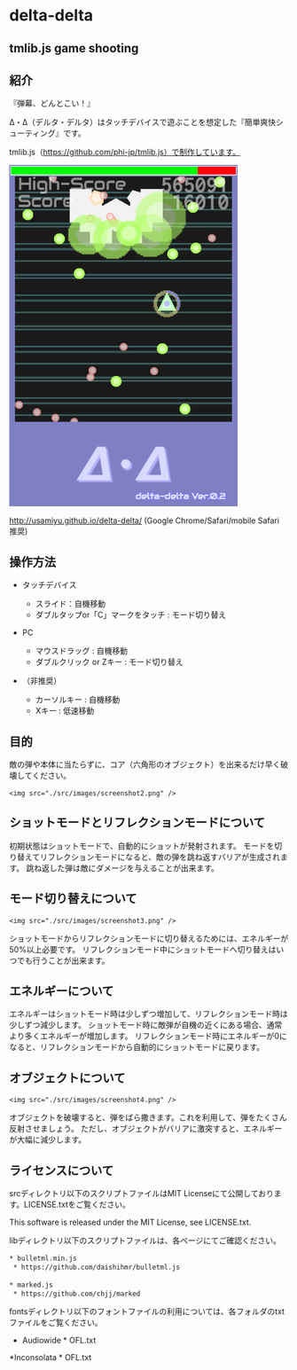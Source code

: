 # delta-delta
## tmlib.js game shooting


## 紹介

『弾幕、どんとこい！』

Δ・Δ（デルタ・デルタ）はタッチデバイスで遊ぶことを想定した『簡単爽快シューティング』です。

tmlib.js（https://github.com/phi-jp/tmlib.js）で制作しています。

<img src="./src/images/screenshot1.png" />

http://usamiyu.github.io/delta-delta/ (Google Chrome/Safari/mobile Safari 推奨)


## 操作方法

  * タッチデバイス
  
    * スライド：自機移動
    * ダブルタップor「C」マークをタッチ : モード切り替え

  * PC
  
    * マウスドラッグ : 自機移動
    * ダブルクリック or Zキー : モード切り替え

  * （非推奨） 
    * カーソルキー : 自機移動
    * Xキー : 低速移動
    

## 目的

   敵の弾や本体に当たらずに、コア（六角形のオブジェクト）を出来るだけ早く破壊してください。
   
   
    <img src="./src/images/screenshot2.png" />


## ショットモードとリフレクションモードについて

   初期状態はショットモードで、自動的にショットが発射されます。
   モードを切り替えてリフレクションモードになると、敵の弾を跳ね返すバリアが生成されます。
   跳ね返した弾は敵にダメージを与えることが出来ます。


## モード切り替えについて

   
    <img src="./src/images/screenshot3.png" />


   ショットモードからリフレクションモードに切り替えるためには、エネルギーが50%以上必要です。
   リフレクションモード中にショットモードへ切り替えはいつでも行うことが出来ます。


## エネルギーについて

   エネルギーはショットモード時は少しずつ増加して、リフレクションモード時は少しずつ減少します。
   ショットモード時に敵弾が自機の近くにある場合、通常より多くエネルギーが増加します。
   リフレクションモード時にエネルギーが0になると、リフレクションモードから自動的にショットモードに戻ります。

## オブジェクトについて


    <img src="./src/images/screenshot4.png" />


   オブジェクトを破壊すると、弾をばら撒きます。これを利用して、弾をたくさん反射させましょう。
   ただし、オブジェクトがバリアに激突すると、エネルギーが大幅に減少します。
   
   
## ライセンスについて

srcディレクトリ以下のスクリプトファイルはMIT Licenseにて公開しております。LICENSE.txtをご覧ください。

This software is released under the MIT License, see LICENSE.txt.


libディレクトリ以下のスクリプトファイルは、各ページにてご確認ください。

    * bulletml.min.js
     * https://github.com/daishihmr/bulletml.js

    * marked.js
     * https://github.com/chjj/marked


fontsディレクトリ以下のフォントファイルの利用については、各フォルダのtxtファイルをご覧ください。

   * Audiowide
    * OFL.txt

   *Inconsolata
    * OFL.txt

